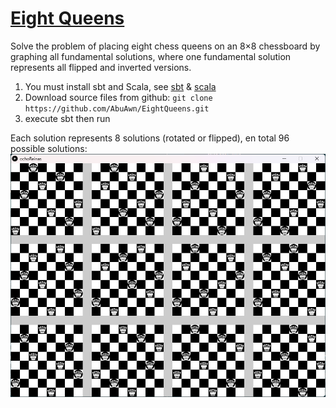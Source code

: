 # [Eight Queens](https://en.wikipedia.org/wiki/Eight_queens_puzzle)
Solve the problem of placing eight chess queens on an 8×8 chessboard by graphing all fundamental solutions, where one fundamental solution represents all flipped and inverted versions.
 
1. You must install sbt and Scala, see [sbt](https://www.scala-sbt.org/) & [scala](https://www.scala-lang.org/)
1. Download source files from github:
`git clone https://github.com/AbuAwn/EightQueens.git`
3. execute sbt then run

Each solution represents 8 solutions (rotated or flipped), en total 96 possible solutions:
![Alt text](image.png)